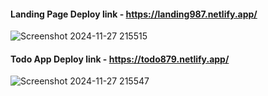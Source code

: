 #### Landing Page Deploy link - https://landing987.netlify.app/

![Screenshot 2024-11-27 215515](https://github.com/user-attachments/assets/43562d1a-f8c8-4468-951b-f86ce76fc1c6)


#### Todo App Deploy link - https://todo879.netlify.app/

![Screenshot 2024-11-27 215547](https://github.com/user-attachments/assets/47addcc0-0080-4b1c-94eb-9be07cec03df)
